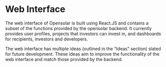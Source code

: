 # Web Interface

The web interface of Opensolar is built using React.JS and contains a subset of the functions provided by the opensolar backend. It currently provides user profiles, projects that investors can invest in, and dashboards for recipients, investors and developers.

The web interface has multiple ideas \(outlined in the "Ideas" section\) slated for future development. These ideas aim to improve the functionality of the web interface and match those provided by the backend.

